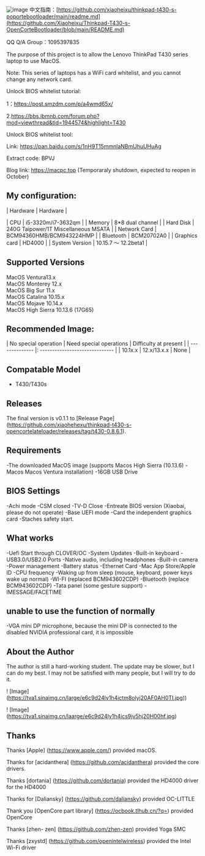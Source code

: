 ![image](https://tva1.sinaimg.cn/large/e6c9d24ely1h4ic1gkvrxj21340u0gqm.jpg)
中文指南：[https://github.com/xiaoheixu/thinkpad-t430-s-poportebootloader/main/readme.md](https://github.com/Xiaoheixu/Thinkpad-T430-s-OpenCorteBootloader/blob/main/README.md)

QQ Q/A Group：1095397835

The purpose of this project is to allow the Lenovo ThinkPad T430 series laptop to use MacOS.

Note: This series of laptops has a WiFi card whitelist, and you cannot change any network card.

Unlock BIOS whitelist tutorial:

1：https://post.smzdm.com/p/a4wmd65x/

2.https://bbs.ibmnb.com/forum.php?mod=viewthread&tid=1944574&highlight=T430

Unlock BIOS whitelist tool:

Link: https://pan.baidu.com/s/1nH9T15mmnlaNBmUhuUHuAg

Extract code: BPVJ

Blog link: https://macpc.top (Temporaraly shutdown, expected to reopen in October)


## My configuration:
| Hardware | Hardware |

| CPU | i5-3320m/i7-3632qm |
| Memory | 8*8 dual channel |
| Hard Disk | 240G Taipower/1T Miscellaneous MSATA |
| Network Card | BCM94360HMB/BCM943224HMP |
| Bluetooth | BCM20702A0 |
| Graphics card | HD4000 |
| System Version | 10.15.7 ～ 12.2beta1 |


## Supported Versions

MacOS Ventura13.x  
MacOS Monterey 12.x  
MacOS Big Sur 11.x  
MacOS Catalina 10.15.x  
MacOS Mojave 10.14.x  
MacOS High Sierra 10.13.6 (17G65)


## Recommended Image:
| No special operation | Need special operations | Difficulty at present |
| -------------- |: ------------------------------ |
| 10.1x.x | 12.x/13.x.x | None |

## Compatable Model

- T430/T430s

## Releases

The final version is v0.1.1 to [Release Page] (https://github.com/xiaohehexu/thinkpad-t430-s-opencortelateloader/releases/tag/t430-0.8.6.1).

## Requirements
-The downloaded MacOS image (supports Macos High Sierra (10.13.6) - Macos Macos Ventura installation)
-16GB USB Drive

## BIOS Settings
-Achi mode
-CSM closed
-TV-D Close
-Entreate BIOS version (Xiaobai, please do not operate)
-Base UEFI mode
-Card the independent graphics card
-Staches safety start.
## What works
-Uefi Start through CLOVER/OC
-System Updates
-Built-in keyboard
-USB3.0/USB2.0 Ports
-Native audio, including headphones
-Built-in camera
-Power management
-Battery status
-Ethernet Card
-Mac App Store/Apple ID
-CPU frequency
-Waking up from sleep (mouse, keyboard, power keys wake up normal)
-WI-FI (replaced BCM943602CDP)
-Bluetooth (replace BCM943602CDP)
-Tata panel (some gesture support)
-IMESSAGE/FACETIME

## unable to use the function of normally
-VGA mini DP microphone, because the mini DP is connected to the disabled NVIDIA professional card, it is impossible


## About the Author

The author is still a hard-working student. The update may be slower, but I can do my best. I may not be satisfied with many people, but I will try to do it.

! [Image] (https://tva1.sinaimg.cn/large/e6c9d24ly1h4ictm8olyj20AF0AH0TI.jpg))

! [Image] (https://tva1.sinaimg.cn/laarge/e6c9d24ly1h4ics9jv5hj20H00hf.jpg)


## Thanks

Thanks [Apple] (https://www.apple.com/) provided macOS.

Thanks for [acidanthera] (https://github.com/acidanthera) provided the core drivers.

Thanks [dortania] (https://github.com/dortania) provided the HD4000 driver for the HD4000

Thanks for [Daliansky] (https://github.com/daliansky) provided OC-LITTLE

Thank you [OpenCore part library] (https://ocbook.tlhub.cn/?q=) provided OpenCore

Thanks [zhen- zen] (https://github.com/zhen-zen) provided  Yoga SMC

Thanks [zxystd] (https://github.com/openintelwireless) provided the Intel Wi-Fi driver
